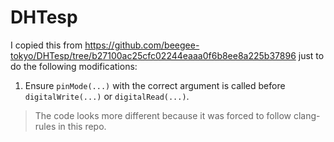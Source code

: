 # DHTesp

I copied this from <https://github.com/beegee-tokyo/DHTesp/tree/b27100ac25cfc02244eaaa0f6b8ee8a225b37896> just to do the following modifications:

1. Ensure `pinMode(...)` with the correct argument is called before `digitalWrite(...)` or `digitalRead(...)`.

> The code looks more different because it was forced to follow clang-rules in this repo.
